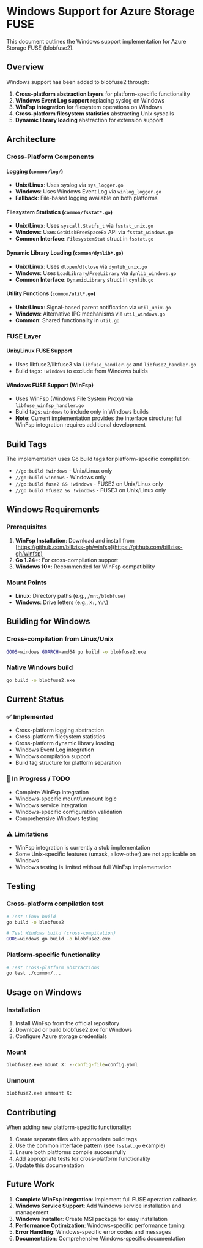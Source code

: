 # Windows Support for Azure Storage FUSE

This document outlines the Windows support implementation for Azure Storage FUSE (blobfuse2).

## Overview

Windows support has been added to blobfuse2 through:

1. **Cross-platform abstraction layers** for platform-specific functionality
2. **Windows Event Log support** replacing syslog on Windows
3. **WinFsp integration** for filesystem operations on Windows
4. **Cross-platform filesystem statistics** abstracting Unix syscalls
5. **Dynamic library loading** abstraction for extension support

## Architecture

### Cross-Platform Components

#### Logging (`common/log/`)
- **Unix/Linux**: Uses syslog via `sys_logger.go` 
- **Windows**: Uses Windows Event Log via `winlog_logger.go`
- **Fallback**: File-based logging available on both platforms

#### Filesystem Statistics (`common/fsstat*.go`)
- **Unix/Linux**: Uses `syscall.Statfs_t` via `fsstat_unix.go`
- **Windows**: Uses `GetDiskFreeSpaceEx` API via `fsstat_windows.go`
- **Common Interface**: `FilesystemStat` struct in `fsstat.go`

#### Dynamic Library Loading (`common/dynlib*.go`)
- **Unix/Linux**: Uses `dlopen`/`dlclose` via `dynlib_unix.go`
- **Windows**: Uses `LoadLibrary`/`FreeLibrary` via `dynlib_windows.go`
- **Common Interface**: `DynamicLibrary` struct in `dynlib.go`

#### Utility Functions (`common/util*.go`)
- **Unix/Linux**: Signal-based parent notification via `util_unix.go`
- **Windows**: Alternative IPC mechanisms via `util_windows.go`
- **Common**: Shared functionality in `util.go`

### FUSE Layer

#### Unix/Linux FUSE Support
- Uses libfuse2/libfuse3 via `libfuse_handler.go` and `libfuse2_handler.go`
- Build tags: `!windows` to exclude from Windows builds

#### Windows FUSE Support (WinFsp)
- Uses WinFsp (Windows File System Proxy) via `libfuse_winfsp_handler.go`
- Build tags: `windows` to include only in Windows builds
- **Note**: Current implementation provides the interface structure; full WinFsp integration requires additional development

## Build Tags

The implementation uses Go build tags for platform-specific compilation:

- `//go:build !windows` - Unix/Linux only
- `//go:build windows` - Windows only
- `//go:build fuse2 && !windows` - FUSE2 on Unix/Linux only
- `//go:build !fuse2 && !windows` - FUSE3 on Unix/Linux only

## Windows Requirements

### Prerequisites
1. **WinFsp Installation**: Download and install from [https://github.com/billziss-gh/winfsp](https://github.com/billziss-gh/winfsp)
2. **Go 1.24+**: For cross-compilation support
3. **Windows 10+**: Recommended for WinFsp compatibility

### Mount Points
- **Linux**: Directory paths (e.g., `/mnt/blobfuse`)
- **Windows**: Drive letters (e.g., `X:`, `Y:\`)

## Building for Windows

### Cross-compilation from Linux/Unix
```bash
GOOS=windows GOARCH=amd64 go build -o blobfuse2.exe
```

### Native Windows build
```cmd
go build -o blobfuse2.exe
```

## Current Status

### ✅ Implemented
- Cross-platform logging abstraction
- Cross-platform filesystem statistics
- Cross-platform dynamic library loading
- Windows Event Log integration
- Windows compilation support
- Build tag structure for platform separation

### 🚧 In Progress / TODO
- Complete WinFsp integration
- Windows-specific mount/unmount logic
- Windows service integration
- Windows-specific configuration validation
- Comprehensive Windows testing

### ⚠️ Limitations
- WinFsp integration is currently a stub implementation
- Some Unix-specific features (umask, allow-other) are not applicable on Windows
- Windows testing is limited without full WinFsp implementation

## Testing

### Cross-platform compilation test
```bash
# Test Linux build
go build -o blobfuse2

# Test Windows build (cross-compilation)
GOOS=windows go build -o blobfuse2.exe
```

### Platform-specific functionality
```bash
# Test cross-platform abstractions
go test ./common/...
```

## Usage on Windows

### Installation
1. Install WinFsp from the official repository
2. Download or build blobfuse2.exe for Windows
3. Configure Azure storage credentials

### Mount
```cmd
blobfuse2.exe mount X: --config-file=config.yaml
```

### Unmount
```cmd
blobfuse2.exe unmount X:
```

## Contributing

When adding new platform-specific functionality:

1. Create separate files with appropriate build tags
2. Use the common interface pattern (see `fsstat.go` example)
3. Ensure both platforms compile successfully
4. Add appropriate tests for cross-platform functionality
5. Update this documentation

## Future Work

1. **Complete WinFsp Integration**: Implement full FUSE operation callbacks
2. **Windows Service Support**: Add Windows service installation and management
3. **Windows Installer**: Create MSI package for easy installation
4. **Performance Optimization**: Windows-specific performance tuning
5. **Error Handling**: Windows-specific error codes and messages
6. **Documentation**: Comprehensive Windows-specific documentation